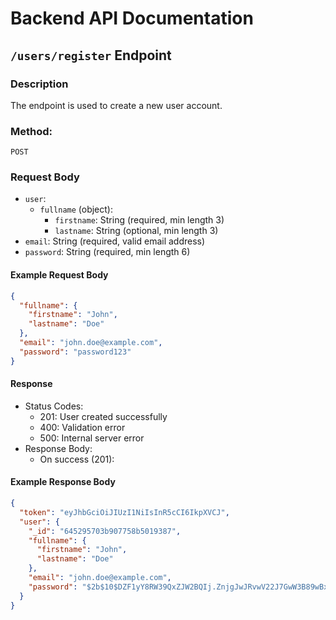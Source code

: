 # Backend API Documentation

## `/users/register` Endpoint

### Description

The endpoint is used to create a new user account.

### Method:

`POST`

### Request Body

- `user`:
  - `fullname` (object):
    - `firstname`: String (required, min length 3)
    - `lastname`: String (optional, min length 3)
- `email`: String (required, valid email address)
- `password`: String (required, min length 6)

#### Example Request Body

```json
{
  "fullname": {
    "firstname": "John",
    "lastname": "Doe"
  },
  "email": "john.doe@example.com",
  "password": "password123"
}
```

#### Response

- Status Codes:
  - 201: User created successfully
  - 400: Validation error
  - 500: Internal server error
- Response Body:
  - On success (201):

#### Example Response Body

```json
{
  "token": "eyJhbGciOiJIUzI1NiIsInR5cCI6IkpXVCJ",
  "user": {
    "_id": "645295703b907758b5019387",
    "fullname": {
      "firstname": "John",
      "lastname": "Doe"
    },
    "email": "john.doe@example.com",
    "password": "$2b$10$DZF1yY8RW39QxZJW2BQIj.ZnjgJwJRvwV22J7GwW3B89wBx3GtRxW"
  }
}
```
